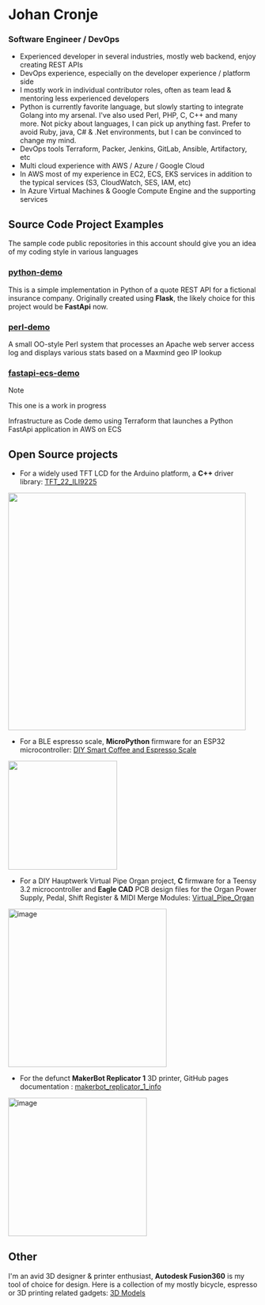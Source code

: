 # Johan Cronje
### Software Engineer / DevOps
- Experienced developer in several industries, mostly web backend, enjoy creating REST APIs
- DevOps experience, especially on the developer experience / platform side
- I mostly work in individual contributor roles, often as team lead & mentoring less experienced developers
- Python is currently favorite language, but slowly starting to integrate Golang into my arsenal. I've also used Perl, PHP, C, C++ and many more. Not picky about languages, I can pick up anything fast. Prefer to avoid Ruby, java, C# & .Net environments, but I can be convinced to change my mind.
- DevOps tools Terraform, Packer, Jenkins, GitLab, Ansible, Artifactory, etc
- Multi cloud experience with AWS / Azure / Google Cloud
- In AWS most of my experience in EC2, ECS, EKS services in addition to the typical services (S3, CloudWatch, SES, IAM, etc)
- In Azure Virtual Machines & Google Compute Engine and the supporting services

## Source Code Project Examples
The sample code public repositories in this account should give you an idea of my coding style in various languages

### [python-demo](https://github.com/johan-cronje/python-demo)
This is a simple implementation in Python of a quote REST API for a fictional insurance company. Originally created using **Flask**, the likely choice for this project would be **FastApi** now.

### [perl-demo](https://github.com/johan-cronje/perl-demo)
A small OO-style Perl system that processes an Apache web server access log and displays various stats based on a Maxmind geo IP lookup

### [fastapi-ecs-demo](https://github.com/johan-cronje/fastapi-ecs-demo)
> [!NOTE]
> This one is a work in progress

Infrastructure as Code demo using Terraform that launches a Python FastApi application in AWS on ECS

## Open Source projects

* For a widely used TFT LCD for the Arduino platform, a **C++** driver library: [TFT_22_ILI9225](https://github.com/Nkawu/TFT_22_ILI9225)
<img width="480" src="https://github.com/johan-cronje/.github/assets/1527620/a70b01bd-ee9c-449e-b50b-161f47ae2f52">

* For a BLE espresso scale, **MicroPython** firmware for an ESP32 microcontroller: [DIY Smart Coffee and Espresso Scale](https://github.com/Nkawu/coffee-scale-firmware)
<img width="220" src="https://github.com/johan-cronje/.github/assets/1527620/f4206a3a-9b56-45b4-b94d-60b05e012fb7">

* For a DIY Hauptwerk Virtual Pipe Organ project, **C** firmware for a Teensy 3.2 microcontroller and **Eagle CAD** PCB design files for the Organ Power Supply, Pedal, Shift Register & MIDI Merge Modules: [Virtual_Pipe_Organ](https://github.com/Nkawu/Virtual_Pipe_Organ)
<img width="320" alt="image" src="https://github.com/johan-cronje/.github/assets/1527620/2932ce15-43e9-4fe9-8b0f-2578861a90af">

* For the defunct **MakerBot Replicator 1** 3D printer, GitHub pages documentation : [makerbot_replicator_1_info](https://nkawu.github.io/makerbot_replicator_1_info/)
<img width="280" alt="image" src="https://github.com/johan-cronje/.github/assets/1527620/8489bd6b-7d01-484c-8c73-19258d3a481e">

## Other
I'm an avid 3D designer & printer enthusiast, **Autodesk Fusion360** is my tool of choice for design. Here is a collection of my mostly bicycle, espresso or 3D printing related gadgets: [3D Models](https://www.printables.com/@Simbungu/models)
